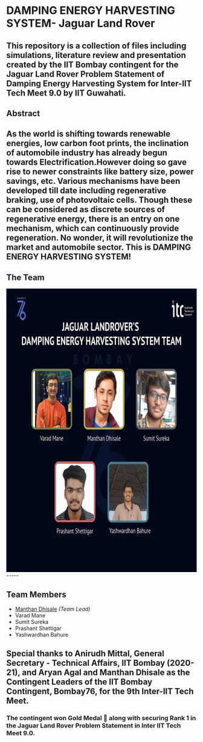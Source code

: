 # DAMPING ENERGY HARVESTING SYSTEM- Jaguar Land Rover

This repository is a collection of files including simulations, literature review and presentation created by the IIT Bombay contingent for the Jaguar Land Rover Problem Statement of Damping Energy Harvesting System for Inter-IIT Tech Meet 9.0 by IIT Guwahati.
----- 

## Abstract
As the world is shifting towards renewable energies, low carbon foot prints, the inclination of automobile industry has already begun towards Electrification.However doing so gave rise to newer constraints like battery size, power savings, etc. Various mechanisms have been developed till date including regenerative braking, use of photovoltaic cells. Though these can be considered as discrete sources of regenerative energy, there is an entry on one mechanism, which can continuously provide regeneration. No wonder, it will revolutionize the market and automobile sector. This is DAMPING ENERGY HARVESTING SYSTEM!
----- 

## The Team
<img src="https://github.com/Tech-Meet-Solutions/Jaguar-Land-Rover-Damping-Energy-Harvesting-System-9th-Inter-IIT-Tech-Meet/blob/main/JLR-IITB-team.jpg" align="left" height="750" width="750">
----- 

## Team Members
- [Manthan Dhisale](https://github.com/ManthanND) *(Team Lead)* 
- Varad Mane
- Sumit Sureka
- Prashant Shettigar
- Yashwardhan Bahure

Special thanks to Anirudh Mittal, General Secretary - Technical Affairs, IIT Bombay (2020-21), and Aryan Agal and Manthan Dhisale as the Contingent Leaders of the IIT Bombay Contingent, Bombay76, for the 9th Inter-IIT Tech Meet.
----- 

### The contingent won Gold Medal 🥇 along with securing Rank 1 in the Jaguar Land Rover Problem Statement in Inter IIT Tech Meet 9.0.





